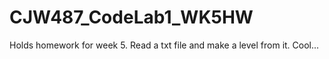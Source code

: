 # CJW487_CodeLab1_WK5HW
Holds homework for week 5. Read a txt file and make a level from it. Cool...
